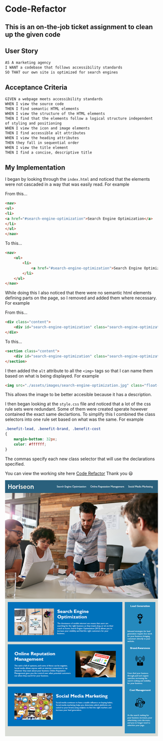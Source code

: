 # Code-Refactor

## This is an on-the-job ticket assignment to clean up the given code

## User Story

```
AS A marketing agency
I WANT a codebase that follows accessibility standards
SO THAT our own site is optimized for search engines
```

## Acceptance Criteria

```
GIVEN a webpage meets accessibility standards
WHEN I view the source code
THEN I find semantic HTML elements
WHEN I view the structure of the HTML elements
THEN I find that the elements follow a logical structure independent of styling and positioning
WHEN I view the icon and image elements
THEN I find accessible alt attributes
WHEN I view the heading attributes
THEN they fall in sequential order
WHEN I view the title element
THEN I find a concise, descriptive title
```
## My Implementation

I began by looking through the `index.html` and noticed that the elements were not cascaded in a way that was easily read. For example

From this...
```html
<nav>
<ul>
<li>
<a href="#search-engine-optimization">Search Engine Optimization</a>
</li>
</ul>
</nav>
```
To this...
```html
<nav>
    <ul>
        <li>
            <a href="#search-engine-optimization">Search Engine Optimization</a>
        </li>
    </ul>
</nav>
```
While doing this I also noticed that there were no semantic html elements defining parts on the page, so I removed and added them where necessary. For example

From this...

```html
<div class="content">        
    <div id="search-engine-optimization" class="search-engine-optimization">
</div>
```
To this...
```html
<section class="content">
    <div id="search-engine-optimization" class="search-engine-optimization">
</section>
```

I then added the `alt` attribute to all the `<img>` tags so that I can name them based on what is being displayed. For example

```html
<img src="./assets/images/search-engine-optimization.jpg" class="float-left" alt="Desk with booklet that says SEO" />
```
This allows the image to be better accesible because it has a description.

I then began looking at the `style.css` file and noticed that a lot of the css rule sets were redundant. Some of them were created sperate however contained the exact same declartions. To simplify this I combined the class selectors into one rule set based on what was the same. For example 

```css
.benefit-lead, .benefit-brand, .benefit-cost
{
    margin-bottom: 32px;
    color: #ffffff;
}
```
The commas specify each new class selector that will use the declarations specified.

You can view the working site here [Code Refactor](https://nkrilis.github.io/Code-Refactor/)
Thank you :smiley:

![Code Refactor](./assets/images/01-html-css-git-homework-demo.png)
